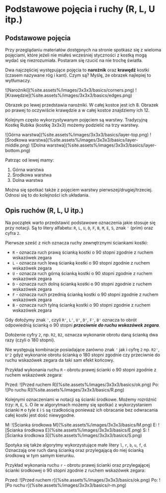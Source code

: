 <!---
title: "Podstawowe pojęcia i ruchy (R, L, U itp.)"
-->
# Podstawowe pojęcia i ruchy (R, L, U itp.)

## Podstawowe pojęcia

Przy przeglądaniu materiałów dostępnych na stronie spotkasz się z wieloma pojęciami, które jeżeli nie miałeś wcześniej styczności z kostką mogą wydać się niezrozumiała. Postaram się rzucić na nie trochę światła.

Dwa najczęściej występujące pojęcia to **narożnik** oraz **krawędź** kostki (czasem nazywane róg i kant). Czym są? Myślę, że obrazek najlepiej to wytłumaczy.

<p markdown="1" class="centered">
![Narożniki](%site.assets%/images/3x3x3/basics/corners.png)
![Krawędzie](%site.assets%/images/3x3x3/basics/edges.png)
</p>

Obrazek po lewej przedstawia narożniki. W całej kostce jest ich 8. Obrazek po prawej to oczywiście krawędzie a w całej kostce znajdziemy ich 12.

Kolejnym często wykorzystywanym pojęciem są warstwy. Tradycyjną Kostkę Rubika (kostkę 3x3x3) możemy podzielić na trzy warstwy.

<p markdown="1" class="centered">
![Górna warstwa](%site.assets%/images/3x3x3/basics/layer-top.png)
![Środkowa warstwa](%site.assets%/images/3x3x3/basics/layer-middle.png)
![Dolna warstwa](%site.assets%/images/3x3x3/basics/layer-bottom.png)
</p>

Patrząc od lewej mamy:

 1. Górna warstwa
 2. Środkowa warstwa
 3. Dolna warstwa

Można się spotkać także z pojęciem warstwy pierwszej/drugiej/trzeciej. Odnosi się to do kolejności ich układania.

## Opis ruchów (R, L, U itp.)

Na początek warto przedstawić podstawowe oznaczenia jakie stosuje się przy notacji.
Są to litery alfabetu: `R`, `L`, `U`, `D`, `F`, `B`, `M`, `E`, `S`, znak `'` (prim) oraz cyfra `2`.

Pierwsze sześć z nich oznacza ruchy zewnętrznymi ściankami kostki:

 - `R` - oznacza ruch prawą ścianką kostki o 90 stopni zgodnie z ruchem wskazówek zegara
 - `L` - oznacza ruch lewą ścianką kostki o 90 stopni zgodnie z ruchem wskazówek zegara
 - `U` - oznacza ruch górną ścianką kostki o 90 stopni zgodnie z ruchem wskazówek zegara
 - `D` - oznacza ruch dolną ścianką kostki o 90 stopni zgodnie z ruchem wskazówek zegara
 - `F` - oznacza ruch przednią ścianką kostki o 90 stopni zgodnie z ruchem wskazówek zegara
 - `B` - oznacza ruch tylną ścianką kostki o 90 stopni zgodnie z ruchem wskazówek zegara

Gdy dołożymy znak `'`, czyli `R'`, `L'`, `U'`, `D'`, `F'`, `B'` oznacza to obrót odpowiednią ścianką o 90 stopni **_przeciwnie do ruchu wskazówek zegara_**.

Dołożenie cyfry `2`, np. `R2`, `B2`, oznacza wykonanie obrotu daną ścianką dwa razy (czyli o 180 stopni).

Nie występują kombinacje posiadające zarówno znak `'` jak i cyfrę `2` np. `R2'`, `U'2` gdyż wykonanie obrotu ścianką o 180 stopni zgodnie czy przeciwnie do ruchu wskazówek zegara da taki sam efekt końcowy.

Przykład wykonania ruchu `R` - obrotu prawej ścianki o 90 stopni zgodnie z ruchem wskazówek zegara:

<p markdown="1" class="centered">
Przed: ![Przed ruchem R](%site.assets%/images/3x3x3/basics/ok.png)
Po: ![Po ruchu R](%site.assets%/images/3x3x3/basics/R.png)
</p>

Kolejnymi oznaczeniami w notacji są ścianki środkowe. Możemy rozróżnić trzy: `M`, `E`, `S`. O ile w algorytmach możemy się spotkać z wykorzystaniem ścianki `M` o tyle `E` i `S` są rzadkością ponieważ ich obracanie bez odwracania całej kostki jest dość niewygodne.

<p markdown="1" class="centered">
M: ![Ścianka środkowa M](%site.assets%/images/3x3x3/basics/M.png)
E: ![Ścianka środkowa E](%site.assets%/images/3x3x3/basics/E.png)
S: ![Ścianka środkowa S](%site.assets%/images/3x3x3/basics/S.png)
</p>

Spotyka się także algorytmy wykorzystujące małe litery `l`, `r`, `b`, `u`, `f`, `d`. Oznaczają one ruch daną ścianką oraz przylegającą do niej ścianką środkową w tym samym kierunku.

Przykład wykonania ruchu `r` - obrotu prawej ścianki oraz przylegającej ścianki środkowej o 90 stopni zgodnie z ruchem wskazówek zegara:

<p markdown="1" class="centered">
Przed: ![Przed ruchem r](%site.assets%/images/3x3x3/basics/ok.png)
Po: ![Po ruchu r](%site.assets%/images/3x3x3/basics/r-m.png)
</p>
